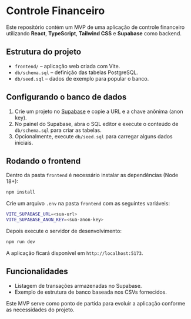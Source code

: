 # Controle Financeiro

Este repositório contém um MVP de uma aplicação de controle financeiro utilizando **React**, **TypeScript**, **Tailwind CSS** e **Supabase** como backend.

## Estrutura do projeto

- `frontend/` – aplicação web criada com Vite.
- `db/schema.sql` – definição das tabelas PostgreSQL.
- `db/seed.sql` – dados de exemplo para popular o banco.

## Configurando o banco de dados

1. Crie um projeto no [Supabase](https://supabase.com) e copie a URL e a chave anônima (anon key).
2. No painel do Supabase, abra o SQL editor e execute o conteúdo de `db/schema.sql` para criar as tabelas.
3. Opcionalmente, execute `db/seed.sql` para carregar alguns dados iniciais.

## Rodando o frontend

Dentro da pasta `frontend` é necessário instalar as dependências (Node 18+):

```bash
npm install
```

Crie um arquivo `.env` na pasta `frontend` com as seguintes variáveis:

```bash
VITE_SUPABASE_URL=<sua-url>
VITE_SUPABASE_ANON_KEY=<sua-anon-key>
```

Depois execute o servidor de desenvolvimento:

```bash
npm run dev
```

A aplicação ficará disponível em `http://localhost:5173`.

## Funcionalidades

- Listagem de transações armazenadas no Supabase.
- Exemplo de estrutura de banco baseada nos CSVs fornecidos.

Este MVP serve como ponto de partida para evoluir a aplicação conforme as necessidades do projeto.
